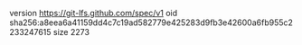 version https://git-lfs.github.com/spec/v1
oid sha256:a8eea6a41159dd4c7c19ad582779e425283d9fb3e42600a6fb955c2233247615
size 2273

